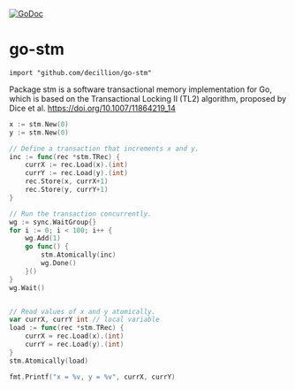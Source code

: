 [![GoDoc](https://godoc.org/github.com/decillion/go-stm?status.svg)](https://godoc.org/github.com/decillion/go-stm)

# go-stm

    import "github.com/decillion/go-stm"

Package stm is a software transactional memory implementation for Go, which is
based on the Transactional Locking II (TL2) algorithm, proposed by Dice et al.
https://doi.org/10.1007/11864219_14

```go
x := stm.New(0)
y := stm.New(0)

// Define a transaction that increments x and y.
inc := func(rec *stm.TRec) {
    currX := rec.Load(x).(int)
    currY := rec.Load(y).(int)
    rec.Store(x, currX+1)
    rec.Store(y, currY+1)
}

// Run the transaction concurrently.
wg := sync.WaitGroup{}
for i := 0; i < 100; i++ {
    wg.Add(1)
    go func() {
        stm.Atomically(inc)
        wg.Done()
    }()
}
wg.Wait()


// Read values of x and y atomically.
var currX, currY int // local variable
load := func(rec *stm.TRec) {
	currX = rec.Load(x).(int)
	currY = rec.Load(y).(int)
}
stm.Atomically(load)

fmt.Printf("x = %v, y = %v", currX, currY)
```
